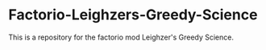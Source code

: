# Factorio-Leighzers-Greedy-Science
This is a repository for the factorio mod Leighzer's Greedy Science.

